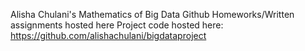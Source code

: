 Alisha Chulani's Mathematics of Big Data Github 
Homeworks/Written assignments hosted here 
Project code hosted here: https://github.com/alishachulani/bigdataproject
